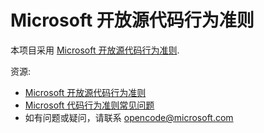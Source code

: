 # Microsoft 开放源代码行为准则

本项目采用 [Microsoft 开放源代码行为准则](https://opensource.microsoft.com/codeofconduct/).

资源:
- [Microsoft 开放源代码行为准则](https://opensource.microsoft.com/codeofconduct/)
- [Microsoft 代码行为准则常见问题](https://opensource.microsoft.com/codeofconduct/faq/)
- 如有问题或疑问，请联系 [opencode@microsoft.com](mailto:opencode@microsoft.com)
